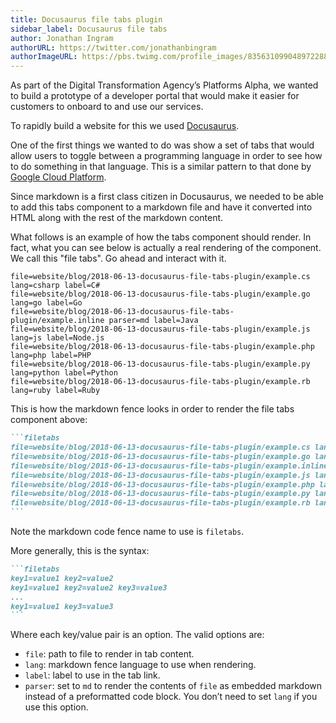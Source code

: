 ```yaml
---
title: Docusaurus file tabs plugin
sidebar_label: Docusaurus file tabs
author: Jonathan Ingram
authorURL: https://twitter.com/jonathanbingram
authorImageURL: https://pbs.twimg.com/profile_images/835631099048972288/wd401V5W_400x400.jpg
---
```


As part of the Digital Transformation Agency’s Platforms Alpha, we wanted to build a prototype of a developer portal that would make it easier for customers to onboard to and use our services.

To rapidly build a website for this we used [Docusaurus](https://docusaurus.io).

<!--truncate-->

One of the first things we wanted to do was show a set of tabs that would allow users to toggle between a programming language in order to see how to do something in that language. This is a similar pattern to that done by [Google Cloud Platform](https://cloud.google.com/datastore/docs/reference/libraries#client-libraries-usage-go).

Since markdown is a first class citizen in Docusaurus, we needed to be able to add this tabs component to a markdown file and have it converted into HTML along with the rest of the markdown content.

What follows is an example of how the tabs component should render. In fact, what you can see below is actually a real rendering of the component. We call this "file tabs". Go ahead and interact with it.

```filetabs
file=website/blog/2018-06-13-docusaurus-file-tabs-plugin/example.cs lang=csharp label=C#
file=website/blog/2018-06-13-docusaurus-file-tabs-plugin/example.go lang=go label=Go
file=website/blog/2018-06-13-docusaurus-file-tabs-plugin/example.inline parser=md label=Java
file=website/blog/2018-06-13-docusaurus-file-tabs-plugin/example.js lang=js label=Node.js
file=website/blog/2018-06-13-docusaurus-file-tabs-plugin/example.php lang=php label=PHP
file=website/blog/2018-06-13-docusaurus-file-tabs-plugin/example.py lang=python label=Python
file=website/blog/2018-06-13-docusaurus-file-tabs-plugin/example.rb lang=ruby label=Ruby
```

This is how the markdown fence looks in order to render the file tabs component above:

````md
```filetabs
file=website/blog/2018-06-13-docusaurus-file-tabs-plugin/example.cs lang=csharp label=C#
file=website/blog/2018-06-13-docusaurus-file-tabs-plugin/example.go lang=go label=Go
file=website/blog/2018-06-13-docusaurus-file-tabs-plugin/example.inline parser=md label=Java
file=website/blog/2018-06-13-docusaurus-file-tabs-plugin/example.js lang=js label=Node.js
file=website/blog/2018-06-13-docusaurus-file-tabs-plugin/example.php lang=php label=PHP
file=website/blog/2018-06-13-docusaurus-file-tabs-plugin/example.py lang=python label=Python
file=website/blog/2018-06-13-docusaurus-file-tabs-plugin/example.rb lang=ruby label=Ruby
```
````

Note the markdown code fence name to use is `filetabs`.

More generally, this is the syntax:

````md
```filetabs
key1=value1 key2=value2
key1=value1 key2=value2 key3=value3
...
key1=value1 key3=value3
```
````

Where each key/value pair is an option. The valid options are:

- `file`: path to file to render in tab content.
- `lang`: markdown fence language to use when rendering.
- `label`: label to use in the tab link.
- `parser`: set to `md` to render the contents of `file` as embedded markdown instead of a preformatted code block. You don’t need to set `lang` if you use this option.
